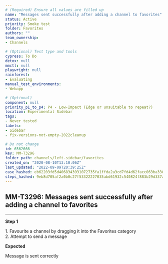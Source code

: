 ```yaml
---
# (Required) Ensure all values are filled up
name: "Messages sent successfully after adding a channel to favorites"
status: Active
priority: Smoke test
folder: Favorites
authors: ""
team_ownership: 
- Channels

# (Optional) Test type and tools
cypress: To Do
detox: null
mmctl: null
playwright: null
rainforest: 
- Evaluating
manual_test_environments: 
- Webapp

# (Optional)
component: null
priority_p1_to_p4: P4 - Low-Impact (Edge or unsuitable to repeat?)
location: Experimental Sidebar
tags: 
- Never tested
labels: 
- Sidebar
- fix-versions-not-empty-2022cleanup

# Do not change
id: 6562666
key: MM-T3296
folder_path: channels/left-sidebar/favorites
created_on: "2020-08-10T13:10:06Z"
last_updated: "2022-09-09T20:39:25Z"
case_hashed: eb62203fd5d4068343931072735fa1ffda2a3cd7fd4d62facc063ba330a150e2567468aeef245d7bd9bfc35091f7b06e
steps_hashed: 9eb8d705af2a0b0c27f53322227035abd61932c540824f883b29d337af59268a9aef0beef4ad854e69fb88bb0f5e0c2f
---
```


## MM-T3296: Messages sent successfully after adding a channel to favorites

---

**Step 1**

1\. Favourite a channel by dragging it into the Favorites category\
2\. Attempt to send a message

**Expected**

Message is sent correctly
